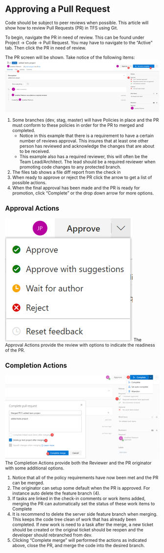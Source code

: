 # Approving a Pull Request

Code should be subject to peer reviews when possible. This article will show how to review Pull Requests (PR) in TFS using Git.

To begin, navigate the PR in need of review. This can be found under Project -> Code -> Pull Request. You may have to navigate to the “Active” tab. Then click the PR in need of review.

The PR screen will be shown. Take notice of the following items:
![image.png](/.attachments/image-103ec1bc-edb1-4586-b096-f87f9163774e.png)

1. Some branches (dev, stag, master) will have Policies in place and the PR must conform to these policies in order for the PR to merged and completed.
   * Notice in this example that there is a requirement to have a certain number of reviews approval. This insures that at least one other person has reviewed and acknowledge the changes that are about to be received.
    * This example also has a required reviewer, this will often be the Team Lead/Architect. The lead should be a required reviewer when promoting code changes to any protected branch.
1. The files tab shows a file diff report from the check in
1. When ready to approve or reject the PR click the arrow to get a list of possible actions.
1. When the final approval has been made and the PR is ready for promotion, click “Complete” or the drop down arrow for more options.

## Approval Actions
![image.png](/.attachments/image-37b9f0e0-5eac-4407-b74d-4772aa53825c.png)
The Approval Actions provide the review with options to indicate the readiness of the PR.

## Completion Actions
![image.png](/.attachments/image-2b323464-a506-44cc-aa9b-c7b8b4ceec03.png)
The Completion Actions provide both the Reviewer and the PR originator with some additional options.
1. Notice that all of the policy requirements have now been met and the PR can be merged.
1. The originator can setup some default when the PR is approved. For instance auto delete the feature branch (4).
1. If tasks are linked in the check-in comments or work items added, merging the PR can automatically set the status of these work items to Complete
1. It is recommend to delete the server side feature branch when merging. This keeps the code tree clean of work that has already been completed. If new work is need to a task after the merge, a new ticket should be created or the original ticket should be reopen and the developer should rebranched from dev.
1. Clicking “Complete merge” will performed the actions as indicated above, close the PR, and merge the code into the desired branch.
